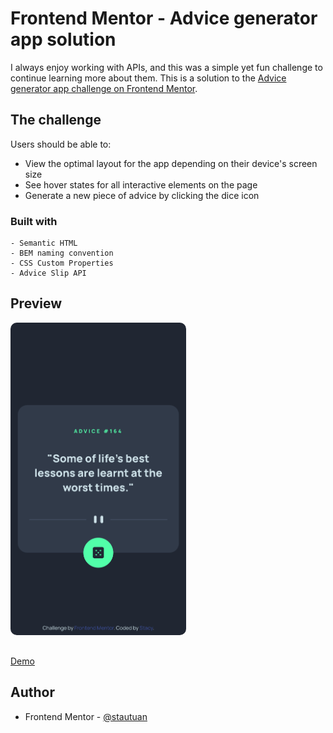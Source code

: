 # Frontend Mentor - Advice generator app solution

I always enjoy working with APIs, and this was a simple yet fun challenge to continue learning more about them. This is a solution to the [Advice generator app challenge on Frontend Mentor](https://www.frontendmentor.io/challenges/advice-generator-app-QdUG-13db).

## The challenge

Users should be able to:

- View the optimal layout for the app depending on their device's screen size
- See hover states for all interactive elements on the page
- Generate a new piece of advice by clicking the dice icon

### Built with

```
- Semantic HTML
- BEM naming convention
- CSS Custom Properties
- Advice Slip API
```

## Preview

<img src="./assets/preview/my-solution-m.png" height="500" style="border-radius:10px;margin-bottom:1rem;" />

[Demo](https://stautuan.github.io/advice-generator/)

## Author

- Frontend Mentor - [@stautuan](https://www.frontendmentor.io/profile/stautuan)
